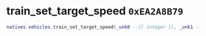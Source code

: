 # train_set_target_speed `0xEA2A8B79`

```lua
natives.vehicles.train_set_target_speed(_unk0 --[[ integer ]], _unk1 --[[ integer ]])
```